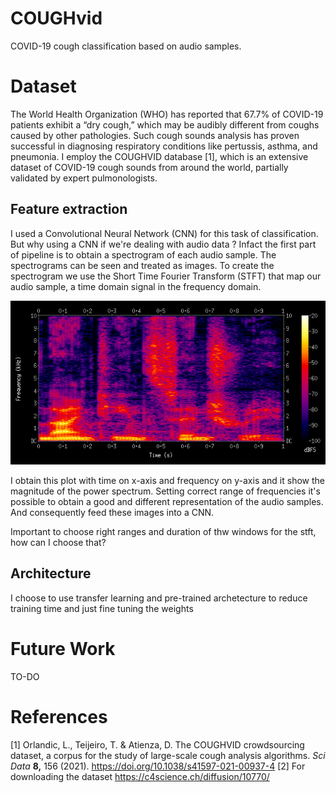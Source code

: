 # COUGHvid
COVID-19 cough classification based on audio samples.

# Dataset

The World Health Organization (WHO) has reported that 67.7% of COVID-19 patients exhibit a “dry cough,” which may be audibly different from
coughs caused by other pathologies. Such cough sounds analysis has proven successful in diagnosing respiratory conditions like pertussis,
asthma, and pneumonia. 
I employ the COUGHVID database [1], which is an extensive dataset of COVID-19  cough sounds from around the world, partially validated by expert pulmonologists.

## Feature extraction
I used a Convolutional Neural Network (CNN) for this task of classification. But why using a CNN if we're dealing with audio data ? Infact the first part of pipeline is to obtain a spectrogram of each audio sample. The spectrograms can be seen and treated as images.
To create the spectrogram we use the Short Time Fourier Transform (STFT) that map our audio sample, a time domain signal in the frequency domain.

![plot](./img/spectrogram.png)

I obtain this plot with time on x-axis and frequency on y-axis and it show the magnitude of the power spectrum.
Setting correct range of frequencies it's possible to obtain a good and different representation of the audio samples.
And consequently feed these images into a CNN.

Important to choose right ranges and duration of thw windows for the stft, how can I choose that?

## Architecture
I choose to use transfer learning and pre-trained archetecture to reduce training time and just fine tuning the weights


# Future Work
TO-DO


# References
[1] Orlandic, L., Teijeiro, T. & Atienza, D. The COUGHVID crowdsourcing dataset, a corpus for the study of large-scale cough analysis algorithms. *Sci Data* **8,** 156 (2021). https://doi.org/10.1038/s41597-021-00937-4
[2] For downloading the dataset https://c4science.ch/diffusion/10770/
